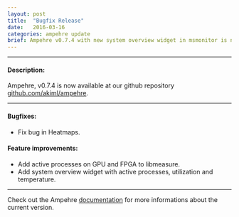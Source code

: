 ```yaml
---
layout: post
title:  "Bugfix Release"
date:   2016-03-16
categories: ampehre update
brief: Ampehre v0.7.4 with new system overview widget in msmonitor is now available.
--- 
```

---

#### Description:

Ampehre, v0.7.4 is now available at our github repository [github.com/akiml/ampehre](https://github.com/akiml/ampehre).

---

#### Bugfixes:
- Fix bug in Heatmaps.


#### Feature improvements:
- Add active processes on GPU and FPGA to libmeasure.
- Add system overview widget with active processes, utilization and temperature.

---


Check out the Ampehre [documentation][docs] for more informations about the current version.

[docs]: {{site.baseurl}}/documentation/
